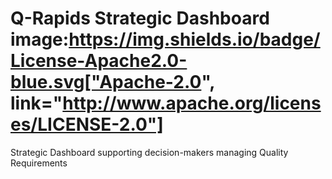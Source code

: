 # Q-Rapids Strategic Dashboard image:https://img.shields.io/badge/License-Apache2.0-blue.svg["Apache-2.0", link="http://www.apache.org/licenses/LICENSE-2.0"]

Strategic Dashboard supporting decision-makers managing Quality Requirements
